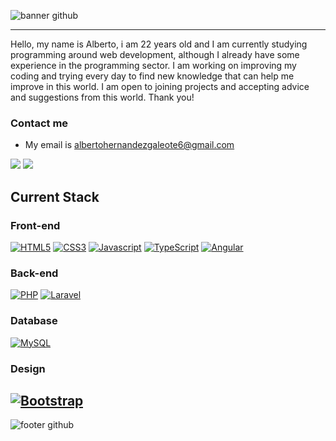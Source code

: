 ![banner github](https://github.com/user-attachments/assets/9fdaaecb-43ac-4af4-9dd0-e07b7e9ede7f)




---
Hello, my name is Alberto, i am 22 years old and I am currently studying programming around web development, although I already have some experience in the programming sector.
I am working on improving my coding and trying every day to find new knowledge that can help me improve in this world. I am open to joining projects and accepting advice and suggestions from this world. Thank you!

### Contact me
- My email is albertohernandezgaleote6@gmail.com

![](http://github-profile-summary-cards.vercel.app/api/cards/stats?username=TOKIO-V2&theme=react) ![](http://github-profile-summary-cards.vercel.app/api/cards/repos-per-language?username=TOKIO-V2&theme=react)

## Current Stack
### Front-end

<a href='' target="_blank"><img alt='HTML5' src='https://img.shields.io/badge/HTML5-100000?style=for-the-badge&logo=HTML5&logoColor=white&labelColor=FF910B&color=FF910B'/></a>
<a href='' target="_blank"><img alt='CSS3' src='https://img.shields.io/badge/CSS3-100000?style=for-the-badge&logo=CSS3&logoColor=white&labelColor=1572B6&color=1572B6'/></a>
<a href='' target="_blank"><img alt='Javascript' src='https://img.shields.io/badge/JavaScript-100000?style=for-the-badge&logo=Javascript&logoColor=white&labelColor=F7DF1E&color=F7DF1E'/></a>
<a href='' target="_blank"><img alt='TypeScript' src='https://img.shields.io/badge/TypeScript-100000?style=for-the-badge&logo=TypeScript&logoColor=white&labelColor=3178C6&color=3178C6'/></a>
<a href='' target="_blank"><img alt='Angular' src='https://img.shields.io/badge/Angular-100000?style=for-the-badge&logo=Angular&logoColor=white&labelColor=0F0F11&color=0F0F11'/></a>

### Back-end

<a href='' target="_blank"><img alt='PHP' src='https://img.shields.io/badge/PHP-100000?style=for-the-badge&logo=PHP&logoColor=white&labelColor=777BB4&color=777BB4'/></a>
<a href='' target="_blank"><img alt='Laravel' src='https://img.shields.io/badge/Laravel-100000?style=for-the-badge&logo=Laravel&logoColor=white&labelColor=FF2D20&color=FF2D20'/></a>

### Database

<a href='https://github.com/shivamkapasia0' target="_blank"><img alt='MySQL' src='https://img.shields.io/badge/MySQL-100000?style=for-the-badge&logo=MySQL&logoColor=white&labelColor=4479A1&color=4479A1'/></a>

### Design

<a href='https://github.com/shivamkapasia0' target="_blank"><img alt='Bootstrap' src='https://img.shields.io/badge/Bootstrap-100000?style=for-the-badge&logo=Bootstrap&logoColor=white&labelColor=7952B3&color=7952B3'/></a>
---
![footer github](https://github.com/user-attachments/assets/9fdaaecb-43ac-4af4-9dd0-e07b7e9ede7f)
